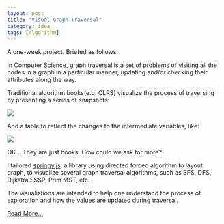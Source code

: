 ```yaml
---
layout: post
title: "Visual Graph Traversal"
category: idea
tags: [Algorithm]
---
```



A one-week project. Briefed as follows:


In Computer Science, graph traversal is a set of problems of visiting all the nodes in a graph in a particular manner, updating and/or checking their attributes along the way.


Traditional algorithm books(e.g. CLRS) visualize the process of traversing by presenting a series of snapshots:

<img src="http://chengyichao.info/visual-graph-traversal/img/fig.png">

And a table to reflect the changes to the intermediate variables, like:

<img src="http://chengyichao.info/visual-graph-traversal/img/table.png">


OK... They are just books. How could we ask for more?


I tailored <a href="http://getspringy.com/">springy.js</a>, a library using directed forced algorithm to layout graph, to visualize several graph traversal algorithms, such as BFS, DFS, Dijkstra SSSP, Prim MST, etc. 


The visualiztions are intended to help one understand the process of exploration and how the values are updated during traversal.


[Read More...](http://chengyichao.info/visual-graph-traversal)
